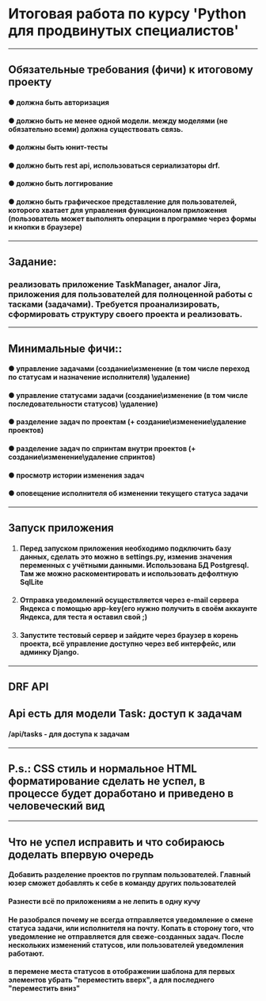 # Итоговая работа по курсу 'Python для продвинутых специалистов'

---

## Обязательные требования (фичи) к итоговому проекту

#### ● должна быть авторизация

#### ● должно быть не менее одной модели. между моделями (не обязательно всеми) должна существовать связь.

#### ● должны быть юнит-тесты

#### ● должно быть rest api, использоваться сериализаторы drf.

#### ● должно быть логгирование

#### ● должно быть графическое представление для пользователей, которого хватает для управления функционалом приложения (пользователь может выполнять операции в программе через формы и кнопки в браузере)

---

## Задание:

### реализовать приложение TaskManager, аналог Jira, приложения для пользователей для полноценной работы с тасками (задачами). Требуется проанализировать, сформировать структуру своего проекта и реализовать.

---

## Минимальные фичи::

#### ● управление задачами (создание\изменение (в том числе переход по статусам и назначение исполнителя) \удаление)

#### ● управление статусами задачи (создание\изменение (в том числе последовательности статусов) \удаление)

#### ● разделение задач по проектам (+ создание\изменение\удаление проектов)

#### ● разделение задач по спринтам внутри проектов (+ создание\изменение\удаление спринтов)

#### ● просмотр истории изменения задач

#### ● оповещение исполнителя об изменении текущего статуса задачи

---

## Запуск приложения

1. #### Перед запуском приложения **необходимо подключить базу данных**, сделать это можно в **settings.py**, изменив значения переменных с учётными данными. Использована БД **Postgresql**. Там же можно раскоментировать и использовать дефолтную **SqlLite**

2. #### Отправка уведомлений осуществляется через e-mail сервера Яндекса с помощью app-key(его нужно получить в своём аккаунте Яндекса, для теста я оставил свой ;)

3. #### Запустите тестовый сервер и зайдите через браузер в корень проекта, всё управление доступно через веб интерфейс, или админку Django.

---

## DRF API

## Api есть для модели Task: доступ к задачам

#### **/api/tasks** - для доступа к задачам

---

## P.s.: CSS стиль и нормальное HTML форматирование сделать не успел, в процессе будет доработано и приведено в человеческий вид

---

## Что не успел исправить и что собираюсь доделать впервую очередь

#### Добавить разделение проектов по группам пользователей. Главный юзер сможет добавлять к себе в команду других пользователей

#### Разнести всё по приложениям а не лепить в одну кучу

#### Не разобрался почему не всегда отправляется уведомление о смене статуса задачи, или исполнителя на почту. Копать в сторону того, что уведомление не отправляется для свеже-созданных задач. После нескольких изменений статусов, или пользователей уведомления работают.

#### в перемене места статусов в отображении шаблона для первых элементов убрать "переместить вверх", а для последнего "переместить вниз"
